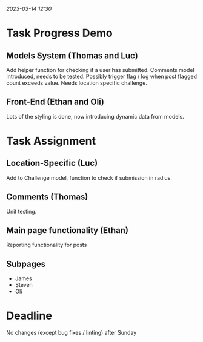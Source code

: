 *2023-03-14 12:30*

# Task Progress Demo

## Models System (Thomas and Luc)

Add helper function for checking if a user has submitted.
Comments model introduced, needs to be tested.
Possibly trigger flag / log when post flagged count exceeds value.
Needs location specific challenge.

## Front-End (Ethan and Oli)

Lots of the styling is done, now introducing dynamic data from models.

# Task Assignment

## Location-Specific (Luc)

Add to Challenge model, function to check if submission in radius.

## Comments (Thomas)

Unit testing.

## Main page functionality (Ethan)

Reporting functionality for posts

## Subpages

+ James
+ Steven
+ Oli

# Deadline

No changes (except bug fixes / linting) after Sunday